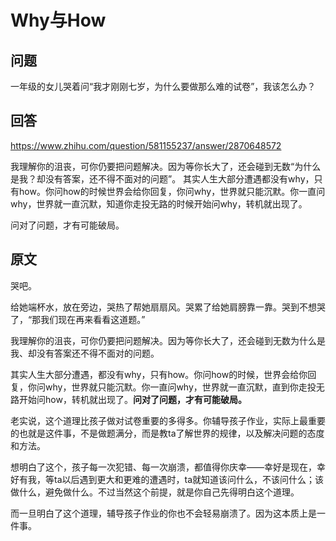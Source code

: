 
# Why与How


## 问题
一年级的女儿哭着问“我才刚刚七岁，为什么要做那么难的试卷”，我该怎么办？

## 回答
https://www.zhihu.com/question/581155237/answer/2870648572

我理解你的沮丧，可你仍要把问题解决。因为等你长大了，还会碰到无数“为什么是我？却没有答案，还不得不面对的问题”。
其实人生大部分遭遇都没有why，只有how。你问how的时候世界会给你回复，你问why，世界就只能沉默。你一直问why，世界就一直沉默，知道你走投无路的时候开始问why，转机就出现了。

问对了问题，才有可能破局。


## 原文
哭吧。

给她端杯水，放在旁边，哭热了帮她扇扇风。哭累了给她肩膀靠一靠。哭到不想哭了，“那我们现在再来看看这道题。”

我理解你的沮丧，可你仍要把问题解决。因为等你长大了，还会碰到无数为什么是我、却没有答案还不得不面对的问题。

其实人生大部分遭遇，都没有why，只有how。你问how的时候，世界会给你回复，你问why，世界就只能沉默。你一直问why，世界就一直沉默，直到你走投无路开始问how，转机就出现了。**问对了问题，才有可能破局。**

老实说，这个道理比孩子做对试卷重要的多得多。你辅导孩子作业，实际上最重要的也就是这件事，不是做题满分，而是教ta了解世界的规律，以及解决问题的态度和方法。

想明白了这个，孩子每一次犯错、每一次崩溃，都值得你庆幸——幸好是现在，幸好有我，等ta以后遇到更大和更难的遭遇时，ta就知道该问什么，不该问什么；该做什么，避免做什么。不过当然这个前提，就是你自己先得明白这个道理。

而一旦明白了这个道理，辅导孩子作业的你也不会轻易崩溃了。因为这本质上是一件事。
